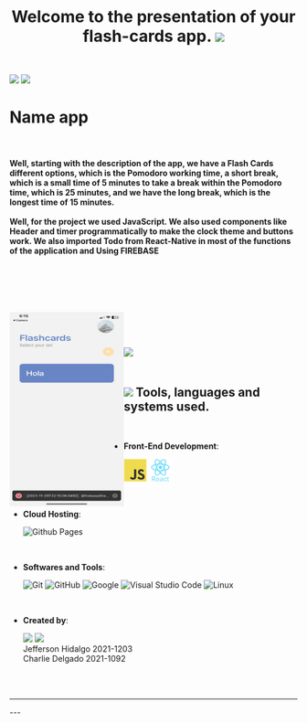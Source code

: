 <h1 align="center"><b>Welcome to the presentation of your flash-cards app. </b><img src="https://media.giphy.com/media/hvRJCLFzcasrR4ia7z/giphy.gif" width="35"></h1>
<!-- Info-->
<p align="center">
 

<br>


	
<picture><img src = "https://avatars.githubusercontent.com/u/63863286?v=4" width = 50px></picture> <picture><img src = "https://avatars.githubusercontent.com/u/49769503?v=4" width = 50px></picture> 
# Name app



<br>

<h4>
Well, starting with the description of the app, we have a Flash Cards different options, which is the Pomodoro working time, a short break, which is a small time of 5 minutes to take a break within the Pomodoro time, which is 25 minutes, and we have the long break, which is the longest time of 15 minutes. 
<br><br>
Well, for the project we used JavaScript. We also used components like Header and timer programmatically to make the clock theme and buttons work. We also imported Todo from React-Native in most of the functions of the application and Using FIREBASE

<br><br>
<br><br><br>
<img src="https://raw.githubusercontent.com/JeffersonHidalgo/Readme-Doc2/main/card1.jpeg" width="200" height="340" style="float: left;">



<br><br>

<img src="https://user-images.githubusercontent.com/73097560/115834477-dbab4500-a447-11eb-908a-139a6edaec5c.gif" ><br><br>

## <img src="https://media2.giphy.com/media/QssGEmpkyEOhBCb7e1/giphy.gif?cid=ecf05e47a0n3gi1bfqntqmob8g9aid1oyj2wr3ds3mg700bl&rid=giphy.gif" width ="25"><b> Tools, languages and systems used. </b>
<br>

<p align="center">
  
    
- **Front-End Development**:

   
   <img
      src="https://raw.githubusercontent.com/devicons/devicon/master/icons/javascript/javascript-original.svg"
      alt="javascript" width="40" height="40" />
   <img
      src="https://raw.githubusercontent.com/devicons/devicon/master/icons/react/react-original-wordmark.svg"
      alt="react" width="40" height="40" /> 

<br>

- **Cloud Hosting**:

    ![Github Pages](https://img.shields.io/badge/GitHub%20Pages-%23327FC7.svg?style=for-the-badge&logo=github&logoColor=white)
    
<br>

- **Softwares and Tools**:

    ![Git](https://img.shields.io/badge/git-%23F05033.svg?style=for-the-badge&logo=git&logoColor=white)
    ![GitHub](https://img.shields.io/badge/github-%23121011.svg?style=for-the-badge&logo=github&logoColor=white)
    ![Google](https://img.shields.io/badge/google-%234285F4.svg?style=for-the-badge&logo=google&logoColor=white)
    ![Visual Studio Code](https://img.shields.io/badge/Visual%20Studio%20Code-0078d7.svg?style=for-the-badge&logo=visual-studio-code&logoColor=white)
    ![Linux](https://img.shields.io/badge/Linux-FCC624?style=for-the-badge&logo=linux&logoColor=black) 

<br>


- **Created by**:

    <picture><img src = "https://avatars.githubusercontent.com/u/63863286?v=4" width = 50px></picture>
       <picture><img src = "https://avatars.githubusercontent.com/u/49769503?v=4" width = 50px></picture>
    <br>
  Jefferson Hidalgo 2021-1203
    <br>
  Charlie Delgado 2021-1092
    

</p>

<br>
<br>

-----

</div>
---

<br>
